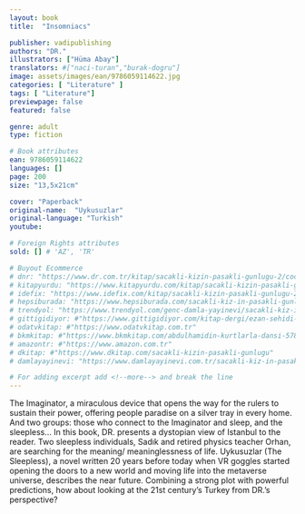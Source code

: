 ```yaml
---
layout: book
title:  "Insomniacs"

publisher: vadipublishing
authors: "DR."
illustrators: ["Hüma Abay"]
translators: #["naci-turan","burak-dogru"]
image: assets/images/ean/9786059114622.jpg
categories: [ "Literature" ]
tags: [ "Literature"]
previewpage: false
featured: false

genre: adult
type: fiction

# Book attributes
ean: 9786059114622
languages: []
page: 200
size: "13,5x21cm"

cover: "Paperback"
original-name:  "Uykusuzlar"
original-language: "Turkish"
youtube:

# Foreign Rights attributes
sold: [] # 'AZ', 'TR'

# Buyout Ecommerce
# dnr: "https://www.dr.com.tr/kitap/sacakli-kizin-pasakli-gunlugu-2/cocuk-ve-genclik/genclik-10-yas/roman-oyku/urunno=0001893059001"
# kitapyurdu: "https://www.kitapyurdu.com/kitap/sacakli-kizin-pasakli-gunlugu-2-/560122.html&filter_name=Sa%C3%A7akl%C4%B1+K%C4%B1z%27%C4%B1n+Pasakl%C4%B1+G%C3%BCnl%C3%BC%C4%9F%C3%BC+2"
# idefix: "https://www.idefix.com/kitap/sacakli-kizin-pasakli-gunlugu-2/cocuk-ve-genclik/genclik-10-yas/roman-oyku/urunno=0001893059001"
# hepsiburada: "https://www.hepsiburada.com/sacakli-kiz-in-pasakli-gunlugu-2-damla-yayinevi-p-HBV000012ER86"
# trendyol: "https://www.trendyol.com/genc-damla-yayinevi/sacakli-kiz-in-pasakli-gunlugu-2-p-54825777"
# gittigidiyor: #"https://www.gittigidiyor.com/kitap-dergi/ezan-sehidi-adnan-menderes_pdp_732728793"
# odatvkitap: #"https://www.odatvkitap.com.tr"
# bkmkitap: #"https://www.bkmkitap.com/abdulhamidin-kurtlarla-dansi-578226"
# amazontr: #"https://www.amazon.com.tr"
# dkitap: #"https://www.dkitap.com/sacakli-kizin-pasakli-gunlugu"
# damlayayinevi: "https://www.damlayayinevi.com.tr/sacakli-kiz-in-pasakli-gunlugu-2-bu-iste-bi-terslik-var"

# For adding excerpt add <!--more--> and break the line
---
```

The Imaginator, a miraculous device that opens
the way for the rulers to sustain their power, offering people paradise on a silver tray in every home.
And two groups: those who connect to the Imaginator and sleep, and the sleepless...
In this book, DR. presents a dystopian view of
Istanbul to the reader.
Two sleepless individuals, Sadık and retired physics teacher Orhan, are searching for the meaning/
meaninglessness of life.
Uykusuzlar (The Sleepless), a novel written 20
years before today when VR goggles started opening the doors to a new world and moving life into
the metaverse universe, describes the near future.
Combining a strong plot with powerful predictions, how about looking at the 21st century’s
Turkey from DR.’s perspective?
<!--more--> 

